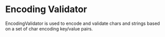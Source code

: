 # Encoding Validator
EncodingValidator is used to encode and validate chars and strings based on a set of char encoding key/value pairs.

